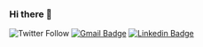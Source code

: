 ### Hi there 👋

![Twitter Follow](https://img.shields.io/twitter/follow/patricktreis?style=social) 
[![Gmail Badge](https://img.shields.io/badge/-patrickt.reis@gmail.com-c14438?style=flat-square&logo=Gmail&logoColor=white&link=mailto:patrickt.reis@gmail.com)](mailto:patrickt.reis@gmail.com)
[![Linkedin Badge](https://img.shields.io/badge/-PatrickThompsonReis-blue?style=flat-square&logo=Linkedin&logoColor=white&link=https://www.linkedin.com/in/patrickthompsonreis/)](https://www.linkedin.com/in/patrickthompsonreis/)
